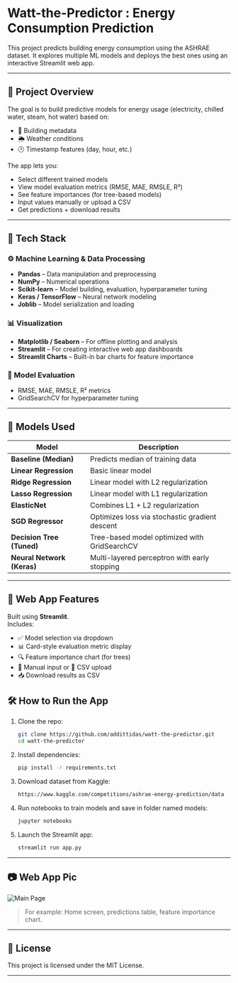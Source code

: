 # Watt-the-Predictor : Energy Consumption Prediction

This project predicts building energy consumption using the ASHRAE dataset. It explores multiple ML models and deploys the best ones using an interactive Streamlit web app.

---

## 📌 Project Overview

The goal is to build predictive models for energy usage (electricity, chilled water, steam, hot water) based on:
- 🏢 Building metadata
- 🌦️ Weather conditions
- 🕒 Timestamp features (day, hour, etc.)

The app lets you:
- Select different trained models
- View model evaluation metrics (RMSE, MAE, RMSLE, R²)
- See feature importances (for tree-based models)
- Input values manually or upload a CSV
- Get predictions + download results

---

## 🧰 Tech Stack

### ⚙️ Machine Learning & Data Processing
- **Pandas** – Data manipulation and preprocessing  
- **NumPy** – Numerical operations  
- **Scikit-learn** – Model building, evaluation, hyperparameter tuning  
- **Keras / TensorFlow** – Neural network modeling  
- **Joblib** – Model serialization and loading  

### 📊 Visualization
- **Matplotlib / Seaborn** – For offline plotting and analysis  
- **Streamlit** – For creating interactive web app dashboards  
- **Streamlit Charts** – Built-in bar charts for feature importance  

### 🧪 Model Evaluation
- RMSE, MAE, RMSLE, R² metrics  
- GridSearchCV for hyperparameter tuning

---

## 🧠 Models Used

| Model                     | Description |
|--------------------------|-------------|
| **Baseline (Median)**    | Predicts median of training data |
| **Linear Regression**    | Basic linear model |
| **Ridge Regression**     | Linear model with L2 regularization |
| **Lasso Regression**     | Linear model with L1 regularization |
| **ElasticNet**           | Combines L1 + L2 regularization |
| **SGD Regressor**        | Optimizes loss via stochastic gradient descent |
| **Decision Tree (Tuned)**| Tree-based model optimized with GridSearchCV |
| **Neural Network (Keras)**| Multi-layered perceptron with early stopping |

---

## 🚀 Web App Features

Built using **Streamlit**.  
Includes:

- ✅ Model selection via dropdown
- 📊 Card-style evaluation metric display
- 🔍 Feature importance chart (for trees)
- 📝 Manual input or 📁 CSV upload
- 📥 Download results as CSV

## 🛠️ How to Run the App

1. Clone the repo:
    ```bash
    git clone https://github.com/addittidas/watt-the-predictor.git
    cd watt-the-predictor
    ```

2. Install dependencies:
    ```bash
    pip install -r requirements.txt
    ```

3. Download dataset from Kaggle:
    ```bash
    https://www.kaggle.com/competitions/ashrae-energy-prediction/data
    ```

4. Run notebooks to train models and save in folder named models:
    ```bash
    jupyter notebooks
    ```

5. Launch the Streamlit app:
    ```bash
    streamlit run app.py
    ```
---

## 📷 Web App Pic

![Main Page](main_page.png)
> For example: Home screen, predictions table, feature importance chart.

---

## 📄 License

This project is licensed under the MIT License.

---


